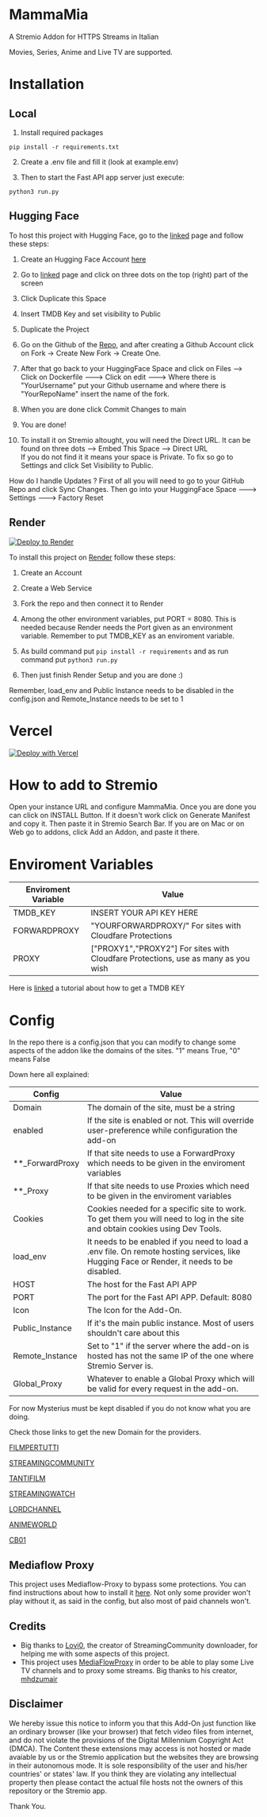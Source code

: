 
  

  

# MammaMia

  

  

  

  

A Stremio Addon for  HTTPS Streams in Italian

Movies, Series, Anime and Live TV are supported.

 
  

  

  

  

# Installation

  

  

  

## Local

  

  

  

1. Install required packages

  

  

  

``pip install -r requirements.txt ``

  2. Create a .env file and fill it (look at example.env)

    

  

3. Then to start the Fast API app server just execute:

  

  

``python3 run.py``

  



  

## Hugging Face

  

  

  

To host this project with Hugging Face, go to the [linked](https://huggingface.co/spaces/aiMAmmaM/DuplicateTheSpace) page and follow these steps:

  

  

  

  

1. Create an Hugging Face Account [here](https://huggingface.co/join)

  

2. Go to [linked](https://huggingface.co/spaces/aiMAmmaM/DuplicateTheSpace) page and click on three dots on the top (right) part of the screen

3. Click Duplicate this Space

4. Insert TMDB Key and set visibility to Public
 
5. Duplicate the Project

6. Go on the Github of the [Repo](https://github.com/UrloMythus/MammaMia/), and after creating a Github Account click on Fork -> Create New Fork -> Create One. 
7. After that go back to your HuggingFace Space and click on Files --> Click on Dockerfile ---> Click on edit ---> Where there is "YourUsername" put your Github username and where there is "YourRepoName" insert the name of the fork.
8. When you are done click Commit Changes to main
  

7. You are done!


  

  

8. To install it on Stremio altought, you will need the Direct URL. It can be found on three dots --> Embed This Space --> Direct URL      
   If you do not find it it means your space is Private. To fix so go to Settings and click Set Visibility to Public. 

 
  

 
How do I handle Updates ? First of all you will need to go to your GitHub Repo and click Sync Changes. Then go into your HuggingFace Space ---> Settings ---> Factory Reset
  

  

  

## Render

[![Deploy to Render](https://render.com/images/deploy-to-render-button.svg)](https://render.com/deploy?repo=https://github.com/scuello4/MammaMiaScuello)

  

  

To install this project on [Render](https://render.com/) follow these steps:

  

  

  

1. Create an Account

  

  

  

2. Create a Web Service

  

  

  

3. Fork the repo and then connect it to Render

  

  

  

4. Among the other environment variables, put PORT = 8080. This is needed because Render needs the Port given as an environment variable. Remember to put TMDB_KEY as an enviroment variable.

  

  

  

5. As build command put `` pip install -r requirements `` and as run command put ``python3 run.py ``

  

  

  

6. Then just finish Render Setup and you are done :)

  

  

Remember, load_env and Public Instance needs to be disabled in the config.json and Remote_Instance needs to be set to 1

  

  

# Vercel
[![Deploy with Vercel](https://vercel.com/button)](https://vercel.com/new/clone?repository-url=https%3A%2F%2Fgithub.com%2FUrloMythus%2FMammaMia&env=PORT,TMDB_KEY&envDescription=PORT%20(8080)%20and%20API%20KEY%20of%20TMDB&envLink=https%3A%2F%2Fgithub.com%2FUrloMythus%2FMammaMia%2Fblob%2Fmain%2Fexample.env)

  

  

# How to add to Stremio

  

  

  

Open your instance URL and configure MammaMia. Once you are done you can click on INSTALL Button. If it doesn't work click on Generate Manifest and copy it. Then paste it  in Stremio Search Bar. If you are on Mac or on Web go to addons, click Add an Addon, and paste it there.

  

  

  

# Enviroment Variables

  

  

  

  

| Enviroment Variable | Value |
|-------------------------|---|
|TMDB_KEY|INSERT YOUR API KEY HERE|
|FORWARDPROXY| "YOURFORWARDPROXY/"  For sites with Cloudfare Protections|
|PROXY |  ["PROXY1","PROXY2"] For sites with Cloudfare Protections, use as many as you wish|

  

  

Here is [linked](https://www.themoviedb.org/settings/api) a tutorial about how to get a TMDB KEY

  

  

  

# Config

  

  

In the repo there is a config.json that you can modify to change some aspects of the addon like the domains of the sites. "1" means True, "0" means False

Down here all explained:

  

  

| Config | Value |
|-------------------------|---|
| Domain | The domain of the site, must be a string |
|enabled | If the site is enabled or not. This will override user-preference while configuration the add-on|
|**_ForwardProxy|If that site needs to use a ForwardProxy which needs to be given in the enviroment variables
|**_Proxy| If that site needs to use Proxies which need to be given in the enviroment variables
|Cookies| Cookies needed for a specific site to work. To get them you will need to log in the site and obtain cookies using Dev Tools. 
|load_env|It needs to be enabled if you need to load a .env file. On remote hosting services, like Hugging Face or Render, it needs to be disabled. |
|HOST| The host for the Fast API APP|
|PORT| The port for the Fast API APP. Default: 8080 |
|Icon| The Icon for the Add-On.|
|Public_Instance| If it's the main public instance. Most of users shouldn't care about this|
|Remote_Instance| Set to  "1" if the server where the add-on is hosted has not the same IP of the  one where Stremio Server is.|
|Global_Proxy| Whatever to enable a Global Proxy which will be valid for every request in the add-on.
  

For now Mysterius must be kept disabled if you do not know what you are doing.
  

Check those links to get the new Domain for the providers.

  

[FILMPERTUTTI](https://filmpertuttiiii.nuovo.live/)

  

[STREAMINGCOMMUNITY](https://t.me/+jlXmmprhtakxYWJh)

  

[TANTIFILM](https://tantinuovo.com/tantifilm-nuovo-indirizzo/)

  

[STREAMINGWATCH](https://t.me/streamingwatch)

  

[LORDCHANNEL](https://t.me/+5MQwrb3eqb81NGI0)

  

[ANIMEWORLD](https://t.me/AnimeWorldITA2)

[CB01](https://cb01.uno/)

## Mediaflow Proxy

This project uses Mediaflow-Proxy to bypass some protections. You can find instructions about how to install it [here](https://github.com/mhdzumair/mediaflow-proxy/).
Not only some provider won't play without it, as said in the config, but also most of paid channels won't. 

## Credits

 - Big thanks to [Lovi0](https://github.com/Lovi-0), the creator of StreamingCommunity downloader, for helping me with some aspects of this project.
 - This project uses [MediaFlowProxy](https://github.com/mhdzumair/mediaflow-proxy/) in order to be able to play some Live TV channels and to proxy some streams. Big thanks to his creator, [mhdzumair](https://github.com/mhdzumair)

## Disclaimer

We hereby issue this notice to inform you that this Add-On just function like an ordinary browser (like your browser) that fetch video files from internet, and do not violate the provisions of the Digital Millennium Copyright Act (DMCA). The Content these extensions may access is not hosted  or made avaiable by us or the Stremio application but the websites they are browsing in their autonomous mode. It is sole responsibility of the user and his/her countries' or states' law. If you think they are violating any intellectual property then please contact the actual file hosts not the owners of this repository or the Stremio app.

Thank You.


